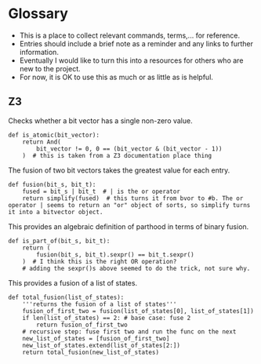 # Glossary

- This is a place to collect relevant commands, terms,... for reference.
- Entries should include a brief note as a reminder and any links to further information.
- Eventually I would like to turn this into a resources for others who are new to the project.
- For now, it is OK to use this as much or as little as is helpful.

## Z3

Checks whether a bit vector has a single non-zero value.

    def is_atomic(bit_vector):
        return And(
            bit_vector != 0, 0 == (bit_vector & (bit_vector - 1))
        )  # this is taken from a Z3 documentation place thing

The fusion of two bit vectors takes the greatest value for each entry.

    def fusion(bit_s, bit_t):
        fused = bit_s | bit_t  # | is the or operator
        return simplify(fused)  # this turns it from bvor to #b. The or operator | seems to return an "or" object of sorts, so simplify turns it into a bitvector object. 

This provides an algebraic definition of parthood in terms of binary fusion.

    def is_part_of(bit_s, bit_t):
        return (
            fusion(bit_s, bit_t).sexpr() == bit_t.sexpr()
        )  # I think this is the right OR operation?
        # adding the sexpr()s above seemed to do the trick, not sure why.

This provides a fusion of a list of states.

    def total_fusion(list_of_states):
        '''returns the fusion of a list of states'''
        fusion_of_first_two = fusion(list_of_states[0], list_of_states[1])
        if len(list_of_states) == 2: # base case: fuse 2
            return fusion_of_first_two
        # recursive step: fuse first two and run the func on the next
        new_list_of_states = [fusion_of_first_two]
        new_list_of_states.extend(list_of_states[2:])
        return total_fusion(new_list_of_states)
